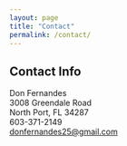 ```yaml
---
layout: page
title: "Contact"
permalink: /contact/
---
```


## Contact Info ##
Don Fernandes  
3008 Greendale Road  
North Port, FL 34287  
603-371-2149  
donfernandes25@gmail.com  


<!-- 
This is the base Jekyll theme. You can find out more info about customizing your Jekyll theme, as well as basic Jekyll usage documentation at [jekyllrb.com](https://jekyllrb.com/)

You can find the source code for Minima at GitHub:
[jekyll][jekyll-organization] /
[minima](https://github.com/jekyll/minima)

You can find the source code for Jekyll at GitHub:
[jekyll][jekyll-organization] /
[jekyll](https://github.com/jekyll/jekyll)


[jekyll-organization]: https://github.com/jekyll
-->
